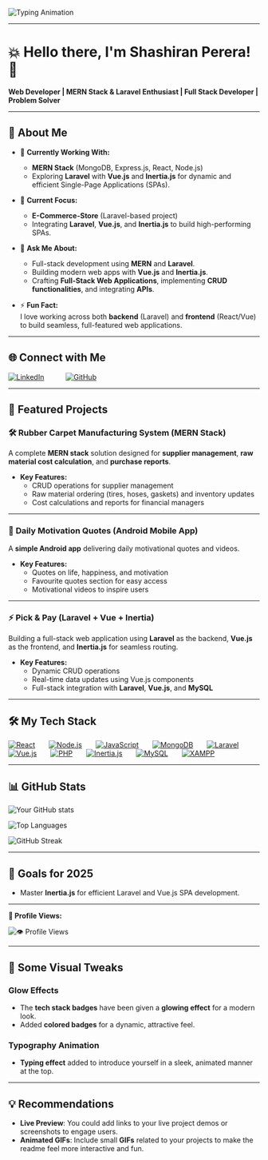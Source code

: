 ![Typing Animation](https://readme-typing-svg.herokuapp.com?font=Fira+Code&size=22&pause=1000&color=00F7F7&width=435&lines=Welcome+to+My+Profile!;I+love+coding+and+problem-solving.)

---

# 💥 Hello there, I'm Shashiran Perera! 👋  
**Web Developer | MERN Stack & Laravel Enthusiast | Full Stack Developer | Problem Solver**  

---

## 🚀 About Me
- 🌱 **Currently Working With:**
  - **MERN Stack** (MongoDB, Express.js, React, Node.js)
  - Exploring **Laravel** with **Vue.js** and **Inertia.js** for dynamic and efficient Single-Page Applications (SPAs).
  
- 🔭 **Current Focus:**
  - **E-Commerce-Store** (Laravel-based project)
  - Integrating **Laravel**, **Vue.js**, and **Inertia.js** to build high-performing SPAs.

- 💬 **Ask Me About:**
  - Full-stack development using **MERN** and **Laravel**.
  - Building modern web apps with **Vue.js** and **Inertia.js**.
  - Crafting **Full-Stack Web Applications**, implementing **CRUD functionalities**, and integrating **APIs**.

- ⚡ **Fun Fact:**  
  I love working across both **backend** (Laravel) and **frontend** (React/Vue) to build seamless, full-featured web applications.

---

## 🌐 Connect with Me  
[![LinkedIn](https://img.shields.io/badge/LinkedIn-%230077B5.svg?style=flat&logo=linkedin&logoColor=white&color=00CFFF)](https://www.linkedin.com/in/shashiran-perera-b15513283)&nbsp;&nbsp;&nbsp;&nbsp;&nbsp;&nbsp;&nbsp;&nbsp;&nbsp;&nbsp;
[![GitHub](https://img.shields.io/badge/GitHub-%23181717.svg?style=flat&logo=github&logoColor=white&color=FFB900)](https://github.com/Shashiran1124)&nbsp;&nbsp;&nbsp;&nbsp;&nbsp;&nbsp;&nbsp;&nbsp;&nbsp;&nbsp;

---

## 📂 Featured Projects

### 🛠 **Rubber Carpet Manufacturing System** (MERN Stack)  
A complete **MERN stack** solution designed for **supplier management**, **raw material cost calculation**, and **purchase reports**.
- **Key Features:**
  - CRUD operations for supplier management
  - Raw material ordering (tires, hoses, gaskets) and inventory updates
  - Cost calculations and reports for financial managers
  
---

### 🌟 **Daily Motivation Quotes** (Android Mobile App)  
A **simple Android app** delivering daily motivational quotes and videos.
- **Key Features:**
  - Quotes on life, happiness, and motivation
  - Favourite quotes section for easy access
  - Motivational videos to inspire users

---

### ⚡ **Pick & Pay** (Laravel + Vue + Inertia)  
Building a full-stack web application using **Laravel** as the backend, **Vue.js** as the frontend, and **Inertia.js** for seamless routing.  
- **Key Features:**
  - Dynamic CRUD operations
  - Real-time data updates using Vue.js components
  - Full-stack integration with **Laravel**, **Vue.js**, and **MySQL**

---

## 🛠 My Tech Stack  
[![React](https://raw.githubusercontent.com/devicons/devicon/master/icons/react/react-original.svg)](https://reactjs.org)&nbsp;&nbsp;&nbsp;&nbsp;&nbsp;&nbsp;
[![Node.js](https://raw.githubusercontent.com/devicons/devicon/master/icons/nodejs/nodejs-original.svg)](https://nodejs.org)&nbsp;&nbsp;&nbsp;&nbsp;&nbsp;&nbsp;
[![JavaScript](https://raw.githubusercontent.com/devicons/devicon/master/icons/javascript/javascript-original.svg)](https://www.javascript.com)&nbsp;&nbsp;&nbsp;&nbsp;&nbsp;&nbsp;
[![MongoDB](https://raw.githubusercontent.com/devicons/devicon/master/icons/mongodb/mongodb-original.svg)](https://www.mongodb.com)&nbsp;&nbsp;&nbsp;&nbsp;&nbsp;&nbsp;
[![Laravel](https://img.shields.io/badge/Laravel-%23FF2D20.svg?style=flat&logo=laravel&logoColor=white&color=FF00CC)](https://laravel.com)&nbsp;&nbsp;&nbsp;&nbsp;&nbsp;&nbsp;
[![Vue.js](https://raw.githubusercontent.com/devicons/devicon/master/icons/vuejs/vuejs-original.svg)](https://vuejs.org)&nbsp;&nbsp;&nbsp;&nbsp;&nbsp;&nbsp;
[![PHP](https://raw.githubusercontent.com/devicons/devicon/master/icons/php/php-original.svg)](https://www.php.net)&nbsp;&nbsp;&nbsp;&nbsp;&nbsp;&nbsp;
[![Inertia.js](https://img.shields.io/badge/Inertia.js-%234E8C4F.svg?style=flat&logo=inertia.js&logoColor=white&color=FF5733)](https://inertiajs.com)&nbsp;&nbsp;&nbsp;&nbsp;&nbsp;&nbsp;
[![MySQL](https://raw.githubusercontent.com/devicons/devicon/master/icons/mysql/mysql-original.svg)](https://www.mysql.com)&nbsp;&nbsp;&nbsp;&nbsp;&nbsp;&nbsp;
[![XAMPP](https://img.shields.io/badge/XAMPP-%23FB7A24.svg?style=flat&logo=xampp&logoColor=white&color=FFFF00)](https://www.apachefriends.org/index.html)

---

## 📊 GitHub Stats

![Your GitHub stats](https://github-readme-stats.vercel.app/api?username=Shashiran1124&show_icons=true&theme=radical) 

![Top Languages](https://github-readme-stats.vercel.app/api/top-langs/?username=Shashiran1124&layout=compact)

![GitHub Streak](https://github-readme-streak-stats.herokuapp.com/?user=Shashiran1124&theme=dark&hide_border=true)

---

## 🎯 Goals for 2025
- Master **Inertia.js** for efficient Laravel and Vue.js SPA development.

---

**👀 Profile Views:** 

![👁️ Profile Views](https://komarev.com/ghpvc/?username=Shashiran1124&color=blue)

---

## 🌟 Some Visual Tweaks
### Glow Effects
- The **tech stack badges** have been given a **glowing effect** for a modern look.
- Added **colored badges** for a dynamic, attractive feel.

### Typography Animation
- **Typing effect** added to introduce yourself in a sleek, animated manner at the top.

---

## 💡 Recommendations
- **Live Preview**: You could add links to your live project demos or screenshots to engage users.
- **Animated GIFs**: Include small **GIFs** related to your projects to make the readme feel more interactive and fun.
